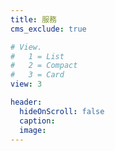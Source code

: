 ```yaml
---
title: 服務
cms_exclude: true

# View.
#   1 = List
#   2 = Compact
#   3 = Card
view: 3

header:
  hideOnScroll: false
  caption:
  image:
---
```

